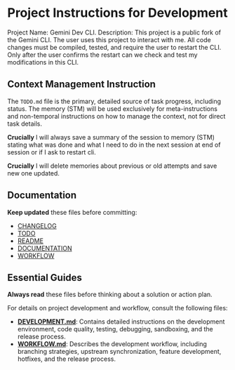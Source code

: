 # Project Instructions for Development

Project Name: Gemini Dev CLI.
Description: This project is a public fork of the Gemini CLI. The user uses this project to interact with me. All code changes must be compiled, tested, and require the user to restart the CLI. Only after the user confirms the restart can we check and test my modifications in this CLI.

## Context Management Instruction

The `TODO.md` file is the primary, detailed source of task progress, including status. The memory (STM) will be used exclusively for meta-instructions and non-temporal instructions on how to manage the context, not for direct task details.

**Crucially** I will always save a summary of the session to memory (STM) stating what was done and what I need to do in the next session at end of session or if I ask to restart cli.

**Crucially** I will delete memories about previous or old attempts and save new one updated.

## Documentation

**Keep updated** these files before committing:

- [CHANGELOG](./CHANGELOG.md)
- [TODO](./TODO.md)
- [README](./README.md)
- [DOCUMENTATION](./docs)
- [WORKFLOW](./WORKFLOW.md)

## Essential Guides

**Always read** these files before thinking about a solution or action plan.

For details on project development and workflow, consult the following files:

- **[DEVELOPMENT.md](./DEVELOPMENT.md)**: Contains detailed instructions on the development environment, code quality, testing, debugging, sandboxing, and the release process.
- **[WORKFLOW.md](./WORKFLOW.md)**: Describes the development workflow, including branching strategies, upstream synchronization, feature development, hotfixes, and the release process.
